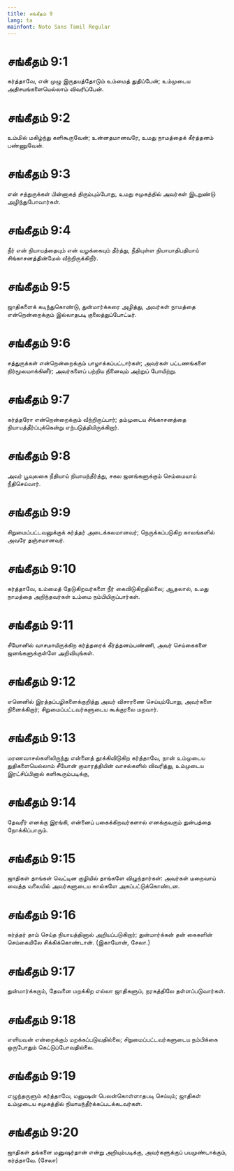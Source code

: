 ```yaml
---
title: சங்கீதம் 9
lang: ta
mainfont: Noto Sans Tamil Regular
---
```


# சங்கீதம் 9:1

கர்த்தாவே, என் முழு இருதயத்தோடும் உம்மைத் துதிப்பேன்; உம்முடைய அதிசயங்களையெல்லாம் விவரிப்பேன்.

# சங்கீதம் 9:2

உம்மில் மகிழ்ந்து களிகூருவேன்; உன்னதமானவரே, உமது நாமத்தைக் கீர்த்தனம் பண்ணுவேன்.

# சங்கீதம் 9:3

என் சத்துருக்கள் பின்னாகத் திரும்பும்போது, உமது சமுகத்தில் அவர்கள் இடறுண்டு அழிந்துபோவார்கள்.

# சங்கீதம் 9:4

நீர் என் நியாயத்தையும் என் வழக்கையும் தீர்த்து, நீதியுள்ள நியாயாதிபதியாய் சிங்காசனத்தின்மேல் வீற்றிருக்கிறீர்.

# சங்கீதம் 9:5

ஜாதிகளைக் கடிந்துகொண்டு, துன்மார்க்கரை அழித்து, அவர்கள் நாமத்தை என்றென்றைக்கும் இல்லாதபடி குலைத்துப்போட்டீர்.

# சங்கீதம் 9:6

சத்துருக்கள் என்றென்றைக்கும் பாழாக்கப்பட்டார்கள்; அவர்கள் பட்டணங்களை நிர்மூலமாக்கினீர்; அவர்களைப் பற்றிய நினைவும் அற்றுப் போயிற்று.

# சங்கீதம் 9:7

கர்த்தரோ என்றென்றைக்கும் வீற்றிருப்பார்; தம்முடைய சிங்காசனத்தை நியாயத்தீர்ப்புக்கென்று எற்படுத்தியிருக்கிறார்.

# சங்கீதம் 9:8

அவர் பூவுலகை நீதியாய் நியாயந்தீர்த்து, சகல ஜனங்களுக்கும் செம்மையாய் நீதிசெய்வார்.

# சங்கீதம் 9:9

சிறுமைப்பட்டவனுக்குக் கர்த்தர் அடைக்கலமானவர்; நெருக்கப்படுகிற காலங்களில் அவரே தஞ்சமானவர்.

# சங்கீதம் 9:10

கர்த்தாவே, உம்மைத் தேடுகிறவர்களை நீர் கைவிடுகிறதில்லை; ஆதலால், உமது நாமத்தை அறிந்தவர்கள் உம்மை நம்பியிருப்பார்கள்.

# சங்கீதம் 9:11

சீயோனில் வாசமாயிருக்கிற கர்த்தரைக் கீர்த்தனம்பண்ணி, அவர் செய்கைகளை ஜனங்களுக்குள்ளே அறிவியுங்கள்.

# சங்கீதம் 9:12

எனெனில் இரத்தப்பழிகளைக்குறித்து அவர் விசாரணை செய்யும்போது, அவர்களை நினைக்கிறார்; சிறுமைப்பட்டவர்களுடைய கூக்குரலை மறவார்.

# சங்கீதம் 9:13

மரணவாசல்களிலிருந்து என்னைத் தூக்கிவிடுகிற கர்த்தாவே, நான் உம்முடைய துதிகளையெல்லாம் சீயோன் குமாரத்தியின் வாசல்களில் விவரித்து, உம்முடைய இரட்சிப்பினால் களிகூரும்படிக்கு,

# சங்கீதம் 9:14

தேவரீர் எனக்கு இரங்கி, என்னைப் பகைக்கிறவர்களால் எனக்குவரும் துன்பத்தை நோக்கிப்பாரும்.

# சங்கீதம் 9:15

ஜாதிகள் தாங்கள் வெட்டின குழியில் தாங்களே விழுந்தார்கள்: அவர்கள் மறைவாய் வைத்த வலையில் அவர்களுடைய கால்களே அகப்பட்டுக்கொண்டன.

# சங்கீதம் 9:16

கர்த்தர் தாம் செய்த நியாயத்தினால் அறியப்படுகிறார்; துன்மார்க்கன் தன் கைகளின் செய்கையிலே சிக்கிக்கொண்டான். (இகாயோன், சேலா.)

# சங்கீதம் 9:17

துன்மார்க்கரும், தேவனை மறக்கிற எல்லா ஜாதிகளும், நரகத்திலே தள்ளப்படுவார்கள்.

# சங்கீதம் 9:18

எளியவன் என்றைக்கும் மறக்கப்படுவதில்லை; சிறுமைப்பட்டவர்களுடைய நம்பிக்கை ஒருபோதும் கெட்டுப்போவதில்லை.

# சங்கீதம் 9:19

எழுந்தருளும் கர்த்தாவே, மனுஷன் பெலன்கொள்ளாதபடி செய்யும்; ஜாதிகள் உம்முடைய சமுகத்தில் நியாயந்தீர்க்கப்படக்கடவர்கள்.

# சங்கீதம் 9:20

ஜாதிகள் தங்களை மனுஷர்தான் என்று அறியும்படிக்கு, அவர்களுக்குப் பயமுண்டாக்கும், கர்த்தாவே. (சேலா)

